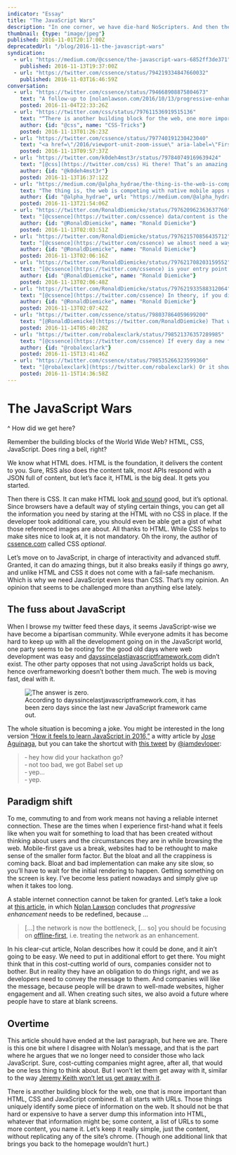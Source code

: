 ```yaml
---
indicator: "Essay"
title: "The JavaScript Wars"
description: "In one corner, we have die-hard NoScripters. And then there are “The Others”."
thumbnail: {type: "image/jpeg"}
published: 2016-11-01T20:17:00Z
deprecatedUrl: "/blog/2016-11-the-javascript-wars"
syndication:
  - url: "https://medium.com/@cssence/the-javascript-wars-6852ff3de371"
    published: 2016-11-13T19:37:00Z
  - url: "https://twitter.com/cssence/status/794219334847660032"
    published: 2016-11-03T16:46:59Z
conversation:
  - url: "https://twitter.com/cssence/status/794668908875804673"
    text: "A follow-up to [nolanlawson.com/2016/10/13/progressive-enhancement-isnt-dead-but-it-smells-funny](https://nolanlawson.com/2016/10/13/progressive-enhancement-isnt-dead-but-it-smells-funny/) by [@nolanlawson](https://twitter.com/nolanlawson)"
    posted: 2016-11-04T22:33:26Z
  - url: "https://twitter.com/css/status/797611536919515136"
    text: "“There is another building block for the web, one more important than HTML, CSS &amp; JS combined … URLs.”<br>[cssence.com/blog/2016-11-the-javascript-wars](https://cssence.com/2016/the-javascript-wars)"
    author: {id: "@css", name: "CSS-Tricks"}
    posted: 2016-11-13T01:26:23Z
  - url: "https://twitter.com/cssence/status/797740191230423040"
    text: "<a href=\"/2016/viewport-unit-zoom-issue\" aria-label=\"First part of this comment.\">[…]</a> [@css](https://twitter.com/css) thanks for sharing"
    posted: 2016-11-13T09:57:37Z
  - url: "https://twitter.com/k0deh4mst3r/status/797840749169639424"
    text: "[@css](https://twitter.com/css) Hi there! That’s an amazing article really, informative, bitterly truthful &amp; awakening! In this scenario what one should do?!"
    author: {id: "@k0deh4mst3r"}
    posted: 2016-11-13T16:37:12Z
  - url: "https://medium.com/@alpha_hydrae/the-thing-is-the-web-is-competing-with-native-mobile-apps-now-b0b5de56c656"
    text: "The thing is, the web is competing with native mobile apps now. It’s in the interest of web developers that the web isn’t falling behind and is instead growing. The competition with rich native apps and the growing expectations from users is why the javascript ecosystem is exploding."
    author: {id: "@alpha_hydrae", url: "https://medium.com/@alpha_hydrae"}
    posted: 2016-11-13T21:54:06Z
  - url: "https://twitter.com/RonaldDiemicke/status/797620962363637760"
    text: "[@cssence](https://twitter.com/cssence) data/content is the starting point, which is JSON’s appeal. It’s raw data that can be formatted in any way. HTML is structure."
    author: {id: "@RonaldDiemicke", name: "Ronald Diemicke"}
    posted: 2016-11-13T02:03:51Z
  - url: "https://twitter.com/RonaldDiemicke/status/797621570856435712"
    text: "[@cssence](https://twitter.com/cssence) we almost need a way to map urls to HTML (structure) and to data (json) so browsers decide what to use in a PWA fashion"
    author: {id: "@RonaldDiemicke", name: "Ronald Diemicke"}
    posted: 2016-11-13T02:06:16Z
  - url: "https://twitter.com/RonaldDiemicke/status/797621708203159552"
    text: "[@cssence](https://twitter.com/cssence) is your entry point to the app gives you the structure and initial data and subsequent hits only return the raw data"
    author: {id: "@RonaldDiemicke", name: "Ronald Diemicke"}
    posted: 2016-11-13T02:06:48Z
  - url: "https://twitter.com/RonaldDiemicke/status/797621933588312064"
    text: "[@cssence](https://twitter.com/cssence) In theory, if you did that, and you turn JS off, you should still be able to use the whole thing."
    author: {id: "@RonaldDiemicke", name: "Ronald Diemicke"}
    posted: 2016-11-13T02:07:42Z
  - url: "https://twitter.com/cssence/status/798037864059699200"
    text: "[@RonaldDiemicke](https://twitter.com/RonaldDiemicke) That would be efficient. Until browsers can do that HTML=base. Will be interesting to see where PWAs take us."
    posted: 2016-11-14T05:40:28Z
  - url: "https://twitter.com/robalexclark/status/798521376357289985"
    text: "[@cssence](https://twitter.com/cssence) If every day a new framework appears shows how poor JS is as a productive language.We need to start again. WebAssembly?"
    author: {id: "@robalexclark"}
    posted: 2016-11-15T13:41:46Z
  - url: "https://twitter.com/cssence/status/798535266323599360"
    text: "[@robalexclark](https://twitter.com/robalexclark) Or it shows how exiting JS is. I use it in a productive manner, but right now JS is all over the place #FindTheBalance"
    posted: 2016-11-15T14:36:58Z
---
```


# The JavaScript Wars
^ How did we get here?

Remember the building blocks of the World Wide Web? HTML, CSS, JavaScript. Does ring a bell, right?

We know what HTML does. HTML is the foundation, it delivers the content to you. Sure, RSS also does the content talk, most APIs respond with a JSON full of content, but let’s face it, HTML is the big deal. It gets you started.

Then there is CSS. It can make HTML look [and sound](https://www.w3.org/TR/css3-speech/) good, but it’s optional. Since browsers have a default way of styling certain things, you can get all the information you need by staring at the HTML with no CSS in place. If the developer took additional care, you should even be able get a gist of what those referenced images are about. All thanks to HTML. While CSS helps to make sites nice to look at, it is not mandatory. Oh the irony, the author of [cssence.com](https://cssence.com/) called CSS _optional_.

Let’s move on to JavaScript, in charge of interactivity and advanced stuff. Granted, it can do amazing things, but it also breaks easily if things go awry, and unlike HTML and CSS it does not come with a fail-safe mechanism. Which is why we need JavaScript even less than CSS. That’s my opinion. An opinion that seems to be challenged more than anything else lately.

## The fuss about JavaScript

When I browse my twitter feed these days, it seems JavaScript-wise we have become a bipartisan community. While everyone admits it has become hard to keep up with all the development going on in the JavaScript world, one party seems to be rooting for the good old days where web development was easy and [days&#8203;since&#8203;last&#8203;javascript&#8203;framework.com](https://dayssincelastjavascriptframework.com) didn’t exist. The other party opposes that not using JavaScript holds us back, hence overframeworking doesn’t bother them much. The web is moving fast, deal with it.

<figure><img src="/2016/the-javascript-wars.dayssincelastjavascriptframework.png" alt="The answer is zero."><figcaption>According to days&#8203;since&#8203;last&#8203;javascript&#8203;framework.com, it has been zero days since the last new JavaScript framework came out.</figcaption></figure>

The whole situation is becoming a joke. You might be interested in the long version [“How it feels to learn JavaScript in 2016,”](https://hackernoon.com/how-it-feels-to-learn-javascript-in-2016-d3a717dd577f) a witty article by [Jose Aguinaga](https://hackernoon.com/@jjperezaguinaga), but you can take the shortcut with [this tweet](https://twitter.com/iamdevloper/status/787969734918668289) by [@iamdevloper](https://twitter.com/iamdevloper):

> &dash; hey how did your hackathon go?  
> &dash; not too bad, we got Babel set up  
> &dash; yep…  
> &dash; yep.

## Paradigm shift

To me, commuting to and from work means not having a reliable internet connection. These are the times when I experience first-hand what it feels like when you wait for something to load that has been created without thinking about users and the circumstances they are in while browsing the web. Mobile-first gave us a break, websites had to be rethought to make sense of the smaller form factor. But the bloat and all the crappiness is coming back. Bloat and bad implementation can make any site slow, so you’ll have to wait for the initial rendering to happen. Getting something on the screen is key. I’ve become less patient nowadays and simply give up when it takes too long.

A stable internet connection cannot be taken for granted. Let’s take a look at [this article](https://nolanlawson.com/2016/10/13/progressive-enhancement-isnt-dead-but-it-smells-funny/), in which [Nolan Lawson](https://twitter.com/nolanlawson/) concludes that _progressive enhancement_ needs to be redefined, because …

> […] the network is now the bottleneck, [… so] you should be focusing on [offline-first](http://offlinefirst.org/), i.e. treating the network as an enhancement.

In his clear-cut article, Nolan describes how it could be done, and it ain’t going to be easy. We need to put in additional effort to get there. You might think that in this cost-cutting world of ours, companies consider not to bother. But in reality they have an obligation to do things right, and we as developers need to convey the message to them. And companies will like the message, because people will be drawn to well-made websites, higher engagement and all. When creating such sites, we also avoid a future where people have to stare at blank screens.

## Overtime

This article should have ended at the last paragraph, but here we are. There is this one bit where I disagree with Nolan’s message, and that is the part where he argues that we no longer need to consider those who lack JavaScript. Sure, cost-cutting companies might agree, after all, that would be one less thing to think about. But I won’t let them get away with it, similar to the way [Jeremy Keith won’t let us get away with it](https://adactio.com/journal/11354).

There is another building block for the web, one that is more important than HTML, CSS and JavaScript combined. It all starts with URLs. Those things uniquely identify some piece of information on the web. It should not be that hard or expensive to have a server dump this information into HTML, whatever that information might be; some content, a list of URLs to some more content, you name it. Let’s keep it really simple, just the content, without replicating any of the site’s chrome. (Though one additional link that brings you back to the homepage wouldn’t hurt.)
